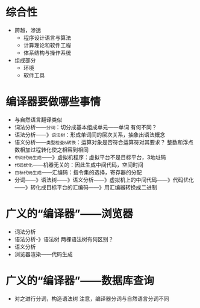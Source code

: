 # 综合性
* 跨越，渗透
    * 程序设计语言与算法
    * 计算理论和软件工程
    * 体系结构与操作系统
* 组成部分
    * 环境
    * 软件工具

# 编译器要做哪些事情
* 与自然语言翻译类似
* 词法分析——`分词`：切分成基本组成单元——单词        有何不同？
* 语法分析——》`语法树`：形成单词间的层次关系，抽象出语法概念
* 语义分析——`类型检查&转换`：运算对象是否符合运算符对其要求？    整数和浮点数相加过程转化使之相容到相同
* `中间代码生成`——》虚拟机程序：虚拟平台不是目标平台，3地址码
* `代码优化`——机器无关的：因此生成中间代码，空间时间
* `目标代码生成`——汇编码：指令集的选择，寄存器的分配
* 分词——》语法树——》语义分析——》虚拟机上的中间代码——》代码优化——》转化成目标平台的汇编码——》用汇编器转换成二进制
    
# 广义的“编译器”——浏览器
* 词法分析
* 语法分析-》语法树        两棵语法树有何区别？
* 语义分析
* 浏览器渲染——代码生成
    
# 广义的“编译器”——数据库查询
* 对之进行分词，构造语法树    注意，编译器分词与自然语言分词不同
    